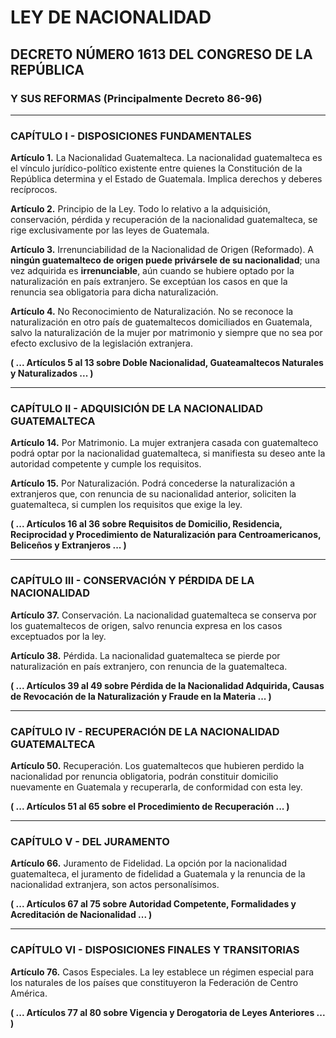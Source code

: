 # LEY DE NACIONALIDAD
## DECRETO NÚMERO 1613 DEL CONGRESO DE LA REPÚBLICA
### Y SUS REFORMAS (Principalmente Decreto 86-96)

---

### CAPÍTULO I - DISPOSICIONES FUNDAMENTALES

**Artículo 1.** La Nacionalidad Guatemalteca.
La nacionalidad guatemalteca es el vínculo jurídico-político existente entre quienes la Constitución de la República determina y el Estado de Guatemala. Implica derechos y deberes recíprocos.

**Artículo 2.** Principio de la Ley.
Todo lo relativo a la adquisición, conservación, pérdida y recuperación de la nacionalidad guatemalteca, se rige exclusivamente por las leyes de Guatemala.

**Artículo 3.** Irrenunciabilidad de la Nacionalidad de Origen (Reformado).
A **ningún guatemalteco de origen puede privársele de su nacionalidad**; una vez adquirida es **irrenunciable**, aún cuando se hubiere optado por la naturalización en país extranjero. Se exceptúan los casos en que la renuncia sea obligatoria para dicha naturalización.

**Artículo 4.** No Reconocimiento de Naturalización.
No se reconoce la naturalización en otro país de guatemaltecos domiciliados en Guatemala, salvo la naturalización de la mujer por matrimonio y siempre que no sea por efecto exclusivo de la legislación extranjera.

**( ... Artículos 5 al 13 sobre Doble Nacionalidad, Guateamaltecos Naturales y Naturalizados ... )**

---

### CAPÍTULO II - ADQUISICIÓN DE LA NACIONALIDAD GUATEMALTECA

**Artículo 14.** Por Matrimonio.
La mujer extranjera casada con guatemalteco podrá optar por la nacionalidad guatemalteca, si manifiesta su deseo ante la autoridad competente y cumple los requisitos.

**Artículo 15.** Por Naturalización.
Podrá concederse la naturalización a extranjeros que, con renuncia de su nacionalidad anterior, soliciten la guatemalteca, si cumplen los requisitos que exige la ley.

**( ... Artículos 16 al 36 sobre Requisitos de Domicilio, Residencia, Reciprocidad y Procedimiento de Naturalización para Centroamericanos, Beliceños y Extranjeros ... )**

---

### CAPÍTULO III - CONSERVACIÓN Y PÉRDIDA DE LA NACIONALIDAD

**Artículo 37.** Conservación.
La nacionalidad guatemalteca se conserva por los guatemaltecos de origen, salvo renuncia expresa en los casos exceptuados por la ley.

**Artículo 38.** Pérdida.
La nacionalidad guatemalteca se pierde por naturalización en país extranjero, con renuncia de la guatemalteca.

**( ... Artículos 39 al 49 sobre Pérdida de la Nacionalidad Adquirida, Causas de Revocación de la Naturalización y Fraude en la Materia ... )**

---

### CAPÍTULO IV - RECUPERACIÓN DE LA NACIONALIDAD GUATEMALTECA

**Artículo 50.** Recuperación.
Los guatemaltecos que hubieren perdido la nacionalidad por renuncia obligatoria, podrán constituir domicilio nuevamente en Guatemala y recuperarla, de conformidad con esta ley.

**( ... Artículos 51 al 65 sobre el Procedimiento de Recuperación ... )**

---

### CAPÍTULO V - DEL JURAMENTO

**Artículo 66.** Juramento de Fidelidad.
La opción por la nacionalidad guatemalteca, el juramento de fidelidad a Guatemala y la renuncia de la nacionalidad extranjera, son actos personalísimos.

**( ... Artículos 67 al 75 sobre Autoridad Competente, Formalidades y Acreditación de Nacionalidad ... )**

---

### CAPÍTULO VI - DISPOSICIONES FINALES Y TRANSITORIAS

**Artículo 76.** Casos Especiales.
La ley establece un régimen especial para los naturales de los países que constituyeron la Federación de Centro América.

**( ... Artículos 77 al 80 sobre Vigencia y Derogatoria de Leyes Anteriores ... )**



